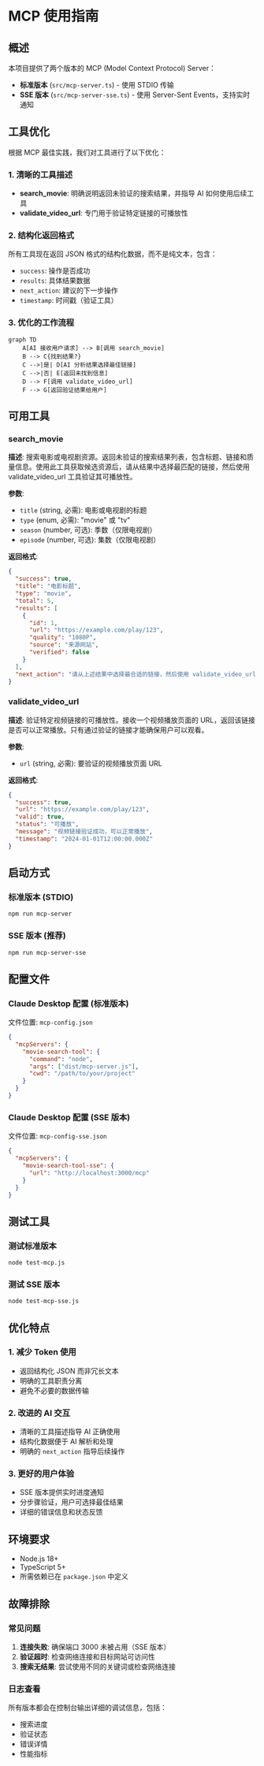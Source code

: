 # MCP 使用指南

## 概述

本项目提供了两个版本的 MCP (Model Context Protocol) Server：

- **标准版本** (`src/mcp-server.ts`) - 使用 STDIO 传输
- **SSE 版本** (`src/mcp-server-sse.ts`) - 使用 Server-Sent Events，支持实时通知

## 工具优化

根据 MCP 最佳实践，我们对工具进行了以下优化：

### 1. 清晰的工具描述

- **search_movie**: 明确说明返回未验证的搜索结果，并指导 AI 如何使用后续工具
- **validate_video_url**: 专门用于验证特定链接的可播放性

### 2. 结构化返回格式

所有工具现在返回 JSON 格式的结构化数据，而不是纯文本，包含：

- `success`: 操作是否成功
- `results`: 具体结果数据
- `next_action`: 建议的下一步操作
- `timestamp`: 时间戳（验证工具）

### 3. 优化的工作流程

```mermaid
graph TD
    A[AI 接收用户请求] --> B[调用 search_movie]
    B --> C{找到结果?}
    C -->|是| D[AI 分析结果选择最佳链接]
    C -->|否| E[返回未找到信息]
    D --> F[调用 validate_video_url]
    F --> G[返回验证结果给用户]
```

## 可用工具

### search_movie

**描述**: 搜索电影或电视剧资源。返回未验证的搜索结果列表，包含标题、链接和质量信息。使用此工具获取候选资源后，请从结果中选择最匹配的链接，然后使用 validate_video_url 工具验证其可播放性。

**参数**:

- `title` (string, 必需): 电影或电视剧的标题
- `type` (enum, 必需): "movie" 或 "tv"
- `season` (number, 可选): 季数（仅限电视剧）
- `episode` (number, 可选): 集数（仅限电视剧）

**返回格式**:

```json
{
  "success": true,
  "title": "电影标题",
  "type": "movie",
  "total": 5,
  "results": [
    {
      "id": 1,
      "url": "https://example.com/play/123",
      "quality": "1080P",
      "source": "来源网站",
      "verified": false
    }
  ],
  "next_action": "请从上述结果中选择最合适的链接，然后使用 validate_video_url 工具验证其可播放性"
}
```

### validate_video_url

**描述**: 验证特定视频链接的可播放性。接收一个视频播放页面的 URL，返回该链接是否可以正常播放。只有通过验证的链接才能确保用户可以观看。

**参数**:

- `url` (string, 必需): 要验证的视频播放页面 URL

**返回格式**:

```json
{
  "success": true,
  "url": "https://example.com/play/123",
  "valid": true,
  "status": "可播放",
  "message": "视频链接验证成功，可以正常播放",
  "timestamp": "2024-01-01T12:00:00.000Z"
}
```

## 启动方式

### 标准版本 (STDIO)

```bash
npm run mcp-server
```

### SSE 版本 (推荐)

```bash
npm run mcp-server-sse
```

## 配置文件

### Claude Desktop 配置 (标准版本)

文件位置: `mcp-config.json`

```json
{
  "mcpServers": {
    "movie-search-tool": {
      "command": "node",
      "args": ["dist/mcp-server.js"],
      "cwd": "/path/to/your/project"
    }
  }
}
```

### Claude Desktop 配置 (SSE 版本)

文件位置: `mcp-config-sse.json`

```json
{
  "mcpServers": {
    "movie-search-tool-sse": {
      "url": "http://localhost:3000/mcp"
    }
  }
}
```

## 测试工具

### 测试标准版本

```bash
node test-mcp.js
```

### 测试 SSE 版本

```bash
node test-mcp-sse.js
```

## 优化特点

### 1. 减少 Token 使用

- 返回结构化 JSON 而非冗长文本
- 明确的工具职责分离
- 避免不必要的数据传输

### 2. 改进的 AI 交互

- 清晰的工具描述指导 AI 正确使用
- 结构化数据便于 AI 解析和处理
- 明确的 `next_action` 指导后续操作

### 3. 更好的用户体验

- SSE 版本提供实时进度通知
- 分步骤验证，用户可选择最佳结果
- 详细的错误信息和状态反馈

## 环境要求

- Node.js 18+
- TypeScript 5+
- 所需依赖已在 `package.json` 中定义

## 故障排除

### 常见问题

1. **连接失败**: 确保端口 3000 未被占用（SSE 版本）
2. **验证超时**: 检查网络连接和目标网站可访问性
3. **搜索无结果**: 尝试使用不同的关键词或检查网络连接

### 日志查看

所有版本都会在控制台输出详细的调试信息，包括：

- 搜索进度
- 验证状态
- 错误详情
- 性能指标
